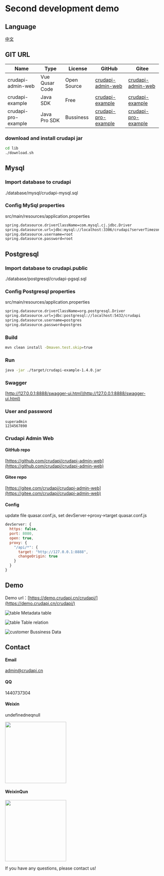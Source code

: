 # Second development demo

## Language
[中文](README_CN.md)

## GIT URL
Name | Type | License | GitHub| Gitee
--- | --- | --- | --- | ---
crudapi-admin-web | Vue Qusar Code | Open Source | [crudapi-admin-web](https://github.com/crudapi/crudapi-admin-web) | [crudapi-admin-web](https://gitee.com/crudapi/crudapi-admin-web)
crudapi-example| Java SDK | Free | [crudapi-example](https://github.com/crudapi/crudapi-example) | [crudapi-example](https://gitee.com/crudapi/crudapi-example)
crudapi-pro-example | Java Pro SDK  | Bussiness | [crudapi-pro-example](https://github.com/crudapi/crudapi-pro-example) | [crudapi-pro-example](https://gitee.com/crudapi/crudapi-pro-example)

### download and install crudapi jar
```bash
cd lib
./download.sh
```

## Mysql

### Import database to crudapi
./database/mysql/crudapi-mysql.sql

### Config MySql properties
src/main/resources/application.properties
```bash
spring.datasource.driverClassName=com.mysql.cj.jdbc.Driver
spring.datasource.url=jdbc:mysql://localhost:3306/crudapi?serverTimezone=Asia/Shanghai&useUnicode=true&characterEncoding=utf8&useSSL=false&allowPublicKeyRetrieval=true
spring.datasource.username=root
spring.datasource.password=root
```

## Postgresql
### Import database to crudapi.public

./database/postgresql/crudapi-pgsql.sql

### Config Postgresql properties
src/main/resources/application.properties
```bash
spring.datasource.driverClassName=org.postgresql.Driver
spring.datasource.url=jdbc:postgresql://localhost:5432/crudapi
spring.datasource.username=postgres
spring.datasource.password=postgres
```

### Build
```bash
mvn clean install -Dmaven.test.skip=true
```

### Run
```bash
java -jar ./target/crudapi-example-1.4.0.jar
```

### Swagger
[http://127.0.0.1:8888/swagger-ui.html](http://127.0.0.1:8888/swagger-ui.html)

### User and password
```
superadmin
1234567890
```

### Crudapi Admin Web
#### GitHub repo
[https://github.com/crudapi/crudapi-admin-web](https://github.com/crudapi/crudapi-admin-web)

#### Gitee repo
[https://gitee.com/crudapi/crudapi-admin-web](https://gitee.com/crudapi/crudapi-admin-web)

#### Config
update file quasar.conf.js, set devServer->proxy->target
quasar.conf.js
```javascript
devServer: {
  https: false,
  port: 8080,
  open: true,
  proxy: {
    "/api/*": {
      target: "http://127.0.0.1:8888",
      changeOrigin: true
    }
  }
}
```

## Demo
Demo url：[https://demo.crudapi.cn/crudapi/](https://demo.crudapi.cn/crudapi/)

![table](./img/table.png)
Metadata table

![table](./img/relation.png)
Table relation

![customer](./img/customer.png)
Bussiness Data

## Contact
#### Email
admin@crudapi.cn

#### QQ
1440737304

#### Weixin
undefinedneqnull

<div align="left">
  <img width = "200" src="./img/crudapiweixin.jpeg">
</div>

#### WeixinQun
<div align="left">
  <img width = "200" src="./img/weixinqun.png">
</div>

If you have any questions, please contact us!

